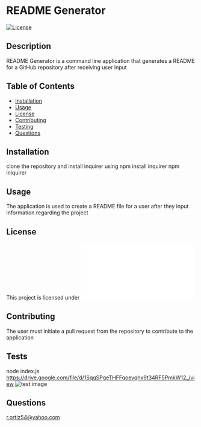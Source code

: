 # README Generator
[![License](https://img.shields.io/badge/License-Apache%202.0-blue.svg)](https://opensource.org/licenses/Apache-2.0)

  ## Description
  README Generator is a command line application that generates a README for a GitHub repository after receiving user input

  ## Table of Contents
  - [Installation](#installation)
  - [Usage](#usage)
  - [License](#license)
  - [Contributing](#contributing)
  - [Testing](#tests)
  - [Questions](#questions)

  ## Installation
  clone the repository and install inquirer using npm install inquirer npm iniquirer

  ## Usage
  The application is used to create a README file for a user after they input information regarding the project

  ## License
  This project is licensed under [![Apache License](ApacheLic.txt)](https://https://www.apache.org/licenses/LICENSE-2.0)

  ## Contributing
  The user must initiate a pull request from the repository to contribute to the application

  ## Tests
  node index.js
  https://drive.google.com/file/d/1SqgSPgeTHFFqoevqhx9t34RF5PmkW12_/view
  ![test image](https://user-images.githubusercontent.com/74946954/115169562-01b99980-a084-11eb-90d0-f17888a1a301.png)

  ## Questions
  r.ortiz54@yahoo.com

  
